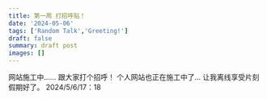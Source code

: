 ```yaml
---
title: 第一周 打招呼贴！
date: '2024-05-06'
tags: ['Random Talk','Greeting!']
draft: false
summary: draft post
images: []
---
```


网站施工中……
跟大家打个招呼！
个人网站也正在施工中了…
让我离线享受片刻假期好了。
2024/5/6/17：18
